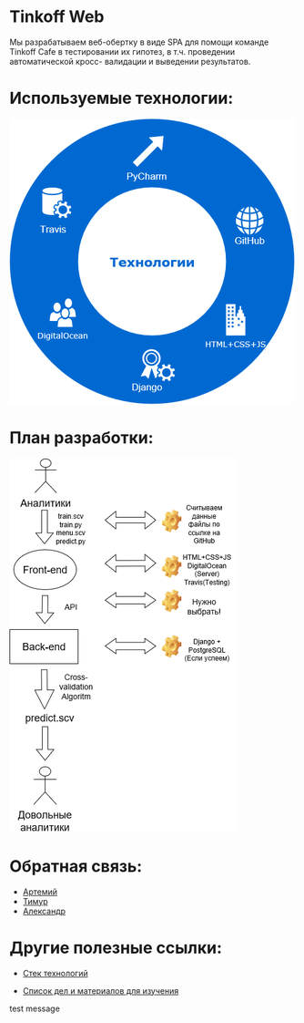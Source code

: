 Tinkoff Web
===========
Мы разрабатываем веб-обертку в виде SPA для помощи команде Tinkoff Cafe в тестировании их гипотез, в т.ч. проведении автоматической кросс-
валидации и выведении результатов. 
  
   Используемые технологии:
   ========================
   ![alt text](https://github.com/python-am-cp/tinkoff_cafe_web_wrapper/blob/develop/im/tech.png)
   
   План разработки:
   ================
   ![alt text](https://github.com/python-am-cp/tinkoff_cafe_web_wrapper/blob/develop/im/Untitled%20Diagram.png)
   
   Обратная связь:
   ===============
   * [Артемий](https://vk.com/temimo)
   * [Тимур](https://vk.com/subelta)
   * [Александр](https://vk.com/papernyuk)
   
   Другие полезные ссылки:
   =======================

+ [Cтек технологий](https://docs.google.com/spreadsheets/d/10_ih1ONghtAGQ29BRwEeNhrGonIFp6qVrk0CyaJH7SM/edit?usp=sharing)

+ [Список дел и материалов для изучения](https://trello.com/b/sYs31Fnj/tinkoff-web) 


test message
